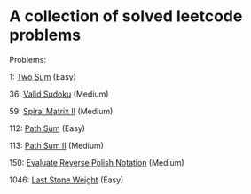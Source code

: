 # A collection of solved leetcode problems

Problems:

1: [Two Sum](https://leetcode.com/problems/two-sum) (Easy)

36: [Valid Sudoku](https://leetcode.com/problems/valid-sudoku/) (Medium)

59: [Spiral Matrix II](https://leetcode.com/problems/spiral-matrix-ii/) (Medium)

112: [Path Sum](https://leetcode.com/problems/path-sum) (Easy)

113: [Path Sum II](https://leetcode.com/problems/path-sum-ii) (Medium)

150: [Evaluate Reverse Polish Notation](https://leetcode.com/problems/evaluate-reverse-polish-notation) (Medium)

1046: [Last Stone Weight](https://leetcode.com/problems/last-stone-weight/) (Easy)